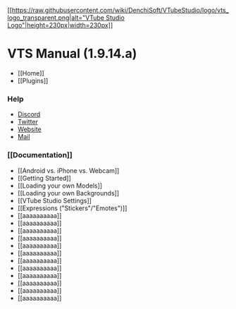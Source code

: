 [[[https://raw.githubusercontent.com/wiki/DenchiSoft/VTubeStudio/logo/vts_logo_transparent.png|alt="VTube Studio Logo"|height=230px|width=230px]]](https://github.com/DenchiSoft/VTubeStudio/wiki)

VTS Manual (1.9.14.a)
=====================

- [[Home]]
- [[Plugins]]

### Help
- [Discord](https://discord.gg/VTubeStudio)
- [Twitter](https://twitter.com/VTubeStudio)
- [Website](https://denchisoft.com)
- [Mail](mailto:denchi@denchisoft.com)

### [[Documentation]]
* [[Android vs. iPhone vs. Webcam]]
* [[Getting Started]]
* [[Loading your own Models]]
* [[Loading your own Backgrounds]]
* [[VTube Studio Settings]]
* [[Expressions ("Stickers"/"Emotes")]]
* [[aaaaaaaaaa]]
* [[aaaaaaaaaa]]
* [[aaaaaaaaaa]]
* [[aaaaaaaaaa]]
* [[aaaaaaaaaa]]
* [[aaaaaaaaaa]]
* [[aaaaaaaaaa]]
* [[aaaaaaaaaa]]
* [[aaaaaaaaaa]]
* [[aaaaaaaaaa]]
* [[aaaaaaaaaa]]
* [[aaaaaaaaaa]]